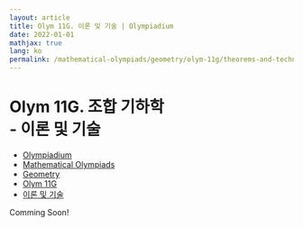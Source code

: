 ```yaml
---
layout: article
title: Olym 11G. 이론 및 기술 | Olympiadium
date: 2022-01-01
mathjax: true
lang: ko
permalink: /mathematical-olympiads/geometry/olym-11g/theorems-and-techniques/
---
```

# Olym 11G. 조합 기하학 <br> <ssup> - 이론 및 기술</ssup>

<ul class="breadcrumb">
	<li><a href="{{ site.url }}">Olympiadium</a></li> 
	<li><a href="{{ site.url }}mathematical-olympiads/">Mathematical Olympiads</a></li> 
	<li><a href="{{ site.url }}mathematical-olympiads/geometry/">Geometry</a></li> 
	<li><a href="{{ site.url }}mathematical-olympiads/geometry/olym-11g/">Olym 11G</a></li> 
	<li><a href="{{ site.url }}mathematical-olympiads/geometry/olym-11g/theorems-and-techniques/">이론 및 기술</a></li>
</ul>

Comming Soon!
